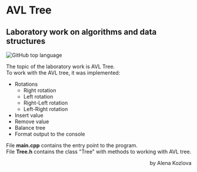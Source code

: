 # AVL Tree
## Laboratory work on algorithms and data structures

![GitHub top language](https://img.shields.io/github/languages/top/Arihina/AVL_Tree)

The topic of the laboratory work is AVL Tree.    
To work with the AVL tree, it was implemented:
- Rotations 
    - Right rotation
    - Left rotation
    - Right-Left rotation
    - Left-Right rotation
- Insert value
- Remove value
- Balance tree
- Format output to the console

File **main.cpp** contains the entry point to the program.   
File **Tree.h** contains the class "Tree" with methods to working with AVL tree.

<div style="text-align: right"> by Alena Kozlova </div>
